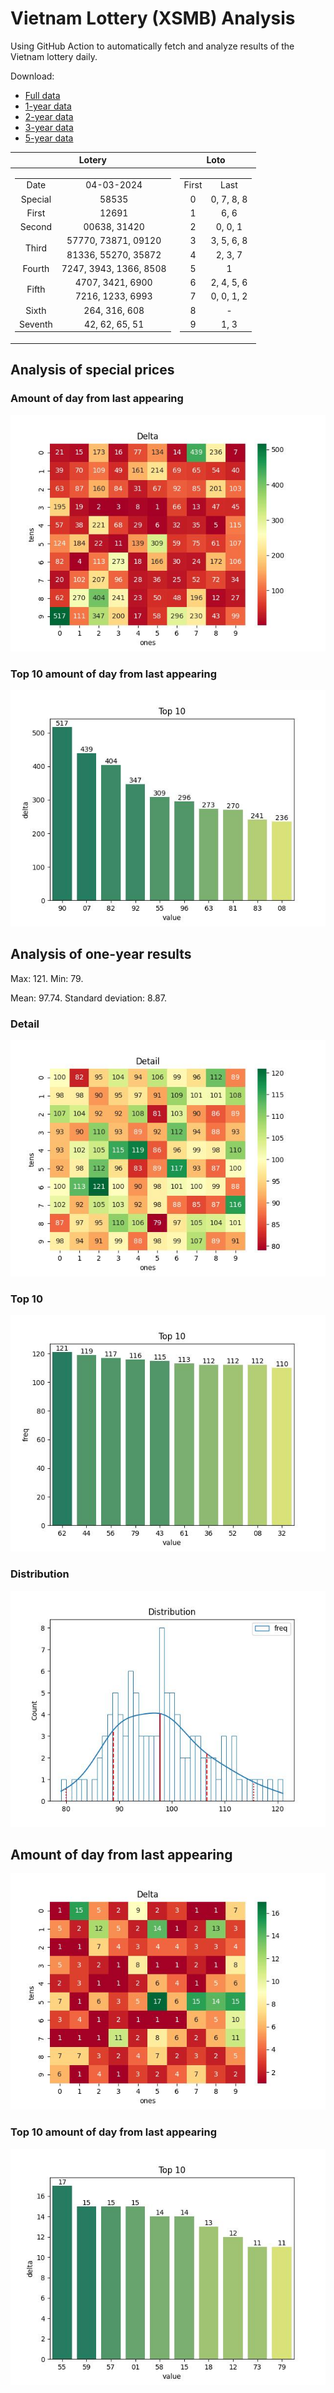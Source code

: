 # Vietnam Lottery (XSMB) Analysis

Using GitHub Action to automatically fetch and analyze results of the Vietnam lottery daily.

Download:

* [Full data](https://raw.githubusercontent.com/khiemdoan/vietnam-lottery-xsmb-analysis/main/results/xsmb.csv)
* [1-year data](https://raw.githubusercontent.com/khiemdoan/vietnam-lottery-xsmb-analysis/main/results/xsmb_1_year.csv)
* [2-year data](https://raw.githubusercontent.com/khiemdoan/vietnam-lottery-xsmb-analysis/main/results/xsmb_2_year.csv)
* [3-year data](https://raw.githubusercontent.com/khiemdoan/vietnam-lottery-xsmb-analysis/main/results/xsmb_3_year.csv)
* [5-year data](https://raw.githubusercontent.com/khiemdoan/vietnam-lottery-xsmb-analysis/main/results/xsmb_5_year.csv)

| Lotery      | Loto |
| :-----------: | :-----------: |
| <table><tr><td>Date</td><td>04-03-2024</td></tr><tr><td>Special</td><td>58535</td></tr><tr><td>First</td><td>12691</td></tr><tr><td>Second</td><td>00638, 31420</td></tr><tr><td rowspan="2">Third</td><td>57770, 73871, 09120</td></tr><tr><td>81336, 55270, 35872</td></tr><tr><td>Fourth</td><td>7247, 3943, 1366, 8508</td></tr><tr><td rowspan="2">Fifth</td><td>4707, 3421, 6900</td></tr><tr><td>7216, 1233, 6993</td></tr><tr><td>Sixth</td><td>264, 316, 608</td></tr><tr><td>Seventh</td><td>42, 62, 65, 51</td></tr></table> | <table><tr><td>First</td><td>Last</td></tr><tr><td>0</td><td>0, 7, 8, 8</td></tr><tr><td>1</td><td>6, 6</td></tr><tr><td>2</td><td>0, 0, 1</td></tr><tr><td>3</td><td>3, 5, 6, 8</td></tr><tr><td>4</td><td>2, 3, 7</td></tr><tr><td>5</td><td>1</td></tr><tr><td>6</td><td>2, 4, 5, 6</td></tr><tr><td>7</td><td>0, 0, 1, 2</td></tr><tr><td>8</td><td>-</td></tr><tr><td>9</td><td>1, 3</td></tr></table> |


<h2>Analysis of special prices</h2>

<h3>Amount of day from last appearing</h3>

![Delta](images/special_delta.jpg)

<h3>Top 10 amount of day from last appearing</h3>

![Delta top 10](images/special_delta_top_10.jpg)

<h2>Analysis of one-year results</h2>

Max: 121. Min: 79.

Mean: 97.74. Standard deviation: 8.87.

<h3>Detail</h3>

![Detail](images/heatmap.jpg)

<h3>Top 10</h3>

![Top 10](images/top-10.jpg)

<h3>Distribution</h3>

![Distribution](images/distribution.jpg)

<h2>Amount of day from last appearing</h2>

![Delta](images/delta.jpg)

<h3>Top 10 amount of day from last appearing</h3>

![Delta top 10](images/delta_top_10.jpg)